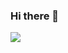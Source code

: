 ### Hi there 👋
[![](https://github-readme-stats.vercel.app/api?username=bitzhuwei)](https://github.com/anuraghazra/github-readme-stats)
<!--
**bitzhuwei/bitzhuwei** is a ✨ _special_ ✨ repository because its `README.md` (this file) appears on your GitHub profile.

Here are some ideas to get you started:

- 🔭 I’m currently working on ...
- 🌱 I’m currently learning ...
- 👯 I’m looking to collaborate on ...
- 🤔 I’m looking for help with ...
- 💬 Ask me about ...
- 📫 How to reach me: ...
- 😄 Pronouns: ...
- ⚡ Fun fact: ...
-->
